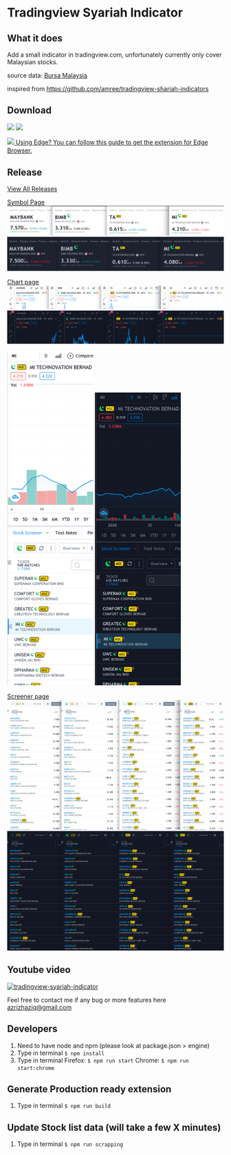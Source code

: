 # Tradingview Syariah Indicator

## What it does
Add a small indicator in tradingview.com, unfortunately currently only cover Malaysian stocks.

source data:
[Bursa Malaysia](https://www.bursamalaysia.com/market_information/equities_prices?legend%5B%5D=%5BS%5D&sort_by=short_name&sort_dir=asc&page=1)

inspired from
https://github.com/amree/tradingview-shariah-indicators

## Download
<span>
<a target="_blank" rel="noopener noreferrer"
   style="display:inline-block"
   title="Download Tradingview Shariah indicator in Chrome now"
   href="https://chrome.google.com/webstore/detail/tradingview-shariah-indic/eogackkjbjbbmlkbakekhaanphmnpkgf">
    <img src="https://raw.githubusercontent.com/alrra/browser-logos/master/src/chrome/chrome_128x128.png" width="48" />
</a>
</span>

<span>
<a target="_blank" rel="noopener noreferrer"
   style="display:inline-block"
   title="Download Tradingview Shariah indicator in Firefox now" 
   href="https://addons.mozilla.org/en-US/firefox/addon/tradingview-shariah-indicator/">
    <img src="https://raw.githubusercontent.com/alrra/browser-logos/master/src/firefox/firefox_128x128.png" width="48" />
</a>
</span>

<br>

<a target="_blank" rel="noopener noreferrer"
   style="vertical-align: middle"
   title="Download Tradingview Shariah indicator in Edge now" 
   href="https://support.microsoft.com/en-my/help/4027935/microsoft-edge-add-or-remove-browser-extensions">
    <img src="https://raw.githubusercontent.com/alrra/browser-logos/master/src/edge/edge_128x128.png" width="16" />
    Using Edge? You can follow this guide to get the extension for Edge Browser.
</a>

## Release 
[View All Releases](https://github.com/AzrizHaziq/tradingview-syariah-indicator/releases) 

[Symbol Page](https://www.tradingview.com/symbols/MYX-MI/)
![Symbol page](https://github.com/AzrizHaziq/tradingview-syariah-indicator/blob/mid-and-small-cap/docs/ori_chrome/cutted_page_symbol.png?raw=true)
![Symbol page](https://github.com/AzrizHaziq/tradingview-syariah-indicator/blob/mid-and-small-cap/docs/ori_ff/cutted_page_symbol.png?raw=true)

[Chart page](https://www.tradingview.com/chart/)
![Chart page](https://github.com/AzrizHaziq/tradingview-syariah-indicator/blob/mid-and-small-cap/docs/ori_chrome/cutted_page_chart.png?raw=true)
![Chart page](https://github.com/AzrizHaziq/tradingview-syariah-indicator/blob/mid-and-small-cap/docs/ori_ff/cutted_page_chart.png?raw=true)

<p float="left">
  <img src="https://github.com/AzrizHaziq/tradingview-syariah-indicator/blob/mid-and-small-cap/docs/ori_chrome/cutted_page_chart_with_stock_screener.png?raw=true" width="200px" />
  <img src="https://github.com/AzrizHaziq/tradingview-syariah-indicator/blob/mid-and-small-cap/docs/ori_ff/cutted_page_chart_with_stock_screener.png?raw=true" width="200px" /> 
</p>

[Screener page](https://www.tradingview.com/screener/)
![Screener page](https://github.com/AzrizHaziq/tradingview-syariah-indicator/blob/mid-and-small-cap/docs/ori_chrome/cutted_page_screener.png?raw=true)
![Screener page](https://github.com/AzrizHaziq/tradingview-syariah-indicator/blob/mid-and-small-cap/docs/ori_ff/cutted_page_screener.png?raw=true)

## Youtube video
[![tradingview-syariah-indicator](https://img.youtube.com/vi/4U8mu_5UfUQ/0.jpg)](https://www.youtube.com/watch?v=4U8mu_5UfUQ)

Feel free to contact me if any bug or more features here  
[azrizhaziq@gmail.com](mailto:azrizhaziq@gmail.com)


## Developers
1. Need to have node and npm (please look at package.json > engine)
2. Type in terminal `$ npm install`
3. Type in terminal 
    Firefox: `$ npm run start` 
    Chrome: `$ npm run start:chrome`
   
   
## Generate Production ready extension
1. Type in terminal `$ npm run build`


## Update Stock list data (will take a few X minutes)
1. Type in terminal `$ npm run scrapping`
    
